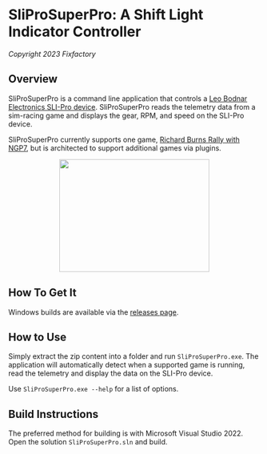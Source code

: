 # SliProSuperPro: A Shift Light Indicator Controller
*Copyright 2023 Fixfactory*


## Overview

SliProSuperPro is a command line application that controls a [Leo Bodnar Electronics SLI-Pro device](https://www.leobodnar.com/shop/index.php?main_page=product_info&products_id=185). SliProSuperPro reads the telemetry data from a sim-racing game and displays the gear, RPM, and speed on the SLI-Pro device.

SliProSuperPro currently supports one game, [Richard Burns Rally with NGP7](https://rallysimfans.hu/rbr/index.php), but is architected to support additional games via plugins.

<p align="center">
  <img src="Docs/Images/SLI-Pro-Preview.gif" width="300" height="225" />
</p>

## How To Get It

Windows builds are available via the [releases page](https://github.com/fixfactory/SliProSuperPro/releases).


## How to Use

Simply extract the zip content into a folder and run `SliProSuperPro.exe`. The application will automatically detect when a supported game is running, read the telemetry and display the data on the SLI-Pro device.

Use `SliProSuperPro.exe --help` for a list of options.


## Build Instructions

The preferred method for building is with Microsoft Visual Studio 2022. Open the solution `SliProSuperPro.sln` and build.